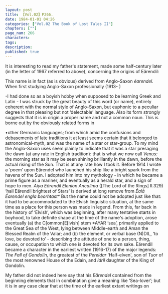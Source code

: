 ```yaml
---
layout: post
title: 【Vol.02】P266.
date: 1984-01-01 04:26
categories: ["Vol.02 The Book of Lost Tales II"]
chapters: [""]
page_num: 266
characters: 
tags: 
description: 
published: true
---
```


<p style="text-indent: 0;">
It is interesting to read my father's statement, made some half-century later (in the letter of 1967 referred to above), concerning the origins of Eärendil:
</p>

This name is in fact (as is obvious) derived from Anglo-Saxon <I>éarendel. </I>When first studying Anglo-Saxon professionally (1913- )

-I had done so as a boyish hobby when supposed to be learning Greek and Latin - I was struck by the great beauty of this word (or name), entirely coherent with the normal style of Anglo-Saxon, but euphonic to a peculiar degree in that pleasing but not ‘delectable’ language. Also its form strongly suggests that it is in origin a proper name and not a common noun. This is borne out by the obviously related forms in

•other Germanic languages; from which amid the confusions and debasements of late traditions it at least seems certain that it belonged to astronomical-myth, and was the name of a star or star-group. To my mind the Anglo-Saxon uses seem plainly to indicate that it was a star presaging the dawn (at any rate in English tradition): that is what we now call <I>Venus: </I>the morning star as it may be seen shining brilliantly in the dawn, before the actual rising of the Sun. That is at any rate how I took it. Before 1914 I wrote a ‘poem’ upon Eärendel who launched his ship like a bright spark from the havens of the Sun. I adopted him into my mythology - in which he became a prime figure as a mariner, and eventually as a herald star, and a sign of hope to men. <I>Aiya Eärendil Elenion Ancalima </I>([The Lord of the Rings] II.329) ‘hail Eärendil brightest of Stars' is derived at long remove from <I>Éalá Éarendel engla beorhtast\* </I>But the name could not be adopted just like that: it had to be accommodated to the Elvish linguistic situation, at the same time as a place for this person was made in legend. From this, far back in the history of ‘Elvish’, which was beginning, after many tentative starts in boyhood, to take definite shape at the time of the name's adoption, arose eventually (a) the C[ommon]E[lvish] stem \*AYAR ‘sea’, primarily applied to the Great Sea of the West, lying between Middle-earth and Aman the Blessed Realm of the Valar; and (b) the element, or verbal base (N)DIL, ‘to love, be devoted to’ - describing the attitude of one to a person, thing, cause, or occupation to which one is devoted for its own sake. Eärendil became a character in the earliest written (1916-17) of the major legends: <I>The Fall of Gondolin, </I>the greatest of the <I>Pereldar </I>'Half-elven', son of <I>Tuor </I>of the most renowned House of the Edain, and <I>Idril </I>daughter of the King of Gondolin.

My father did not indeed here say that his <I>Eärendel </I>contained from the beginning elements that in combination give a meaning like ‘Sea-lover’; but it is in any case clear that at the time of the earliest extant writings on

